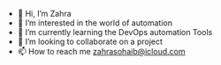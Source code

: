- 👋 Hi, I’m Zahra
- 👀 I’m interested in the world of automation
- 🌱 I’m currently learning the DevOps automation Tools
- 💞️ I’m looking to collaborate on a project 
- 📫 How to reach me zahrasohaib@icloud.com

<!---
Zhrasohaib/Zhrasohaib is a ✨ special ✨ repository because its `README.md` (this file) appears on your GitHub profile.
You can click the Preview link to take a look at your changes.
--->
